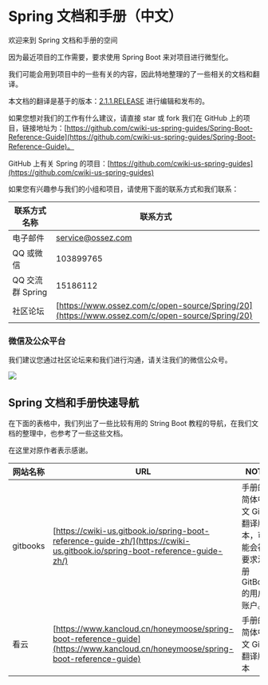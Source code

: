 # Spring 文档和手册（中文）

欢迎来到 Spring 文档和手册的空间

因为最近项目的工作需要，要求使用 Spring Boot 来对项目进行微型化。

我们可能会用到项目中的一些有关的内容，因此特地整理的了一些相关的文档和翻译。

本文档的翻译是基于的版本：[2.1.1.RELEASE](https://docs.spring.io/spring-boot/docs/2.1.1.RELEASE/reference/htmlsingle/) 进行编辑和发布的。

如果您想对我们的工作有什么建议，请直接 star 或 fork 我们在 GitHub 上的项目，链接地址为：[https://github.com/cwiki-us-spring-guides/Spring-Boot-Reference-Guide](https://github.com/cwiki-us-spring-guides/Spring-Boot-Reference-Guide)。

GitHub 上有关 Spring 的项目：[https://github.com/cwiki-us-spring-guides](https://github.com/cwiki-us-spring-guides)


如果您有兴趣参与我们的小组和项目，请使用下面的联系方式和我们联系：

| 联系方式名称  | 联系方式  |
|---|---|
| 电子邮件  | [service@ossez.com](mailto:service@ossez.com)  |
| QQ 或微信  | 103899765  |
| QQ 交流群 Spring | 15186112 |
| 社区论坛 | [https://www.ossez.com/c/open-source/Spring/20](https://www.ossez.com/c/open-source/Spring/20) |

### 微信及公众平台
我们建议您通过社区论坛来和我们进行沟通，请关注我们的微信公众号。

![](https://cdn.ossez.com/img/cwikius/cwikius-qr-wechat-search-w400.png)

## Spring 文档和手册快速导航

在下面的表格中，我们列出了一些比较有用的 String Boot 教程的导航，在我们文档的整理中，也参考了一些这些文档。

在这里对原作者表示感谢。

| 网站名称  | URL  | NOTE  |
|---|---|---|
| gitbooks  | [https://cwiki-us.gitbook.io/spring-boot-reference-guide-zh/](https://cwiki-us.gitbook.io/spring-boot-reference-guide-zh/)  | 手册的简体中文 Git 翻译版本，可能会被要求注册 GitBook 的用户账户。  |
| 看云  | [https://www.kancloud.cn/honeymoose/spring-boot-reference-guide](https://www.kancloud.cn/honeymoose/spring-boot-reference-guide)  | 手册的简体中文 Git 翻译版本  |